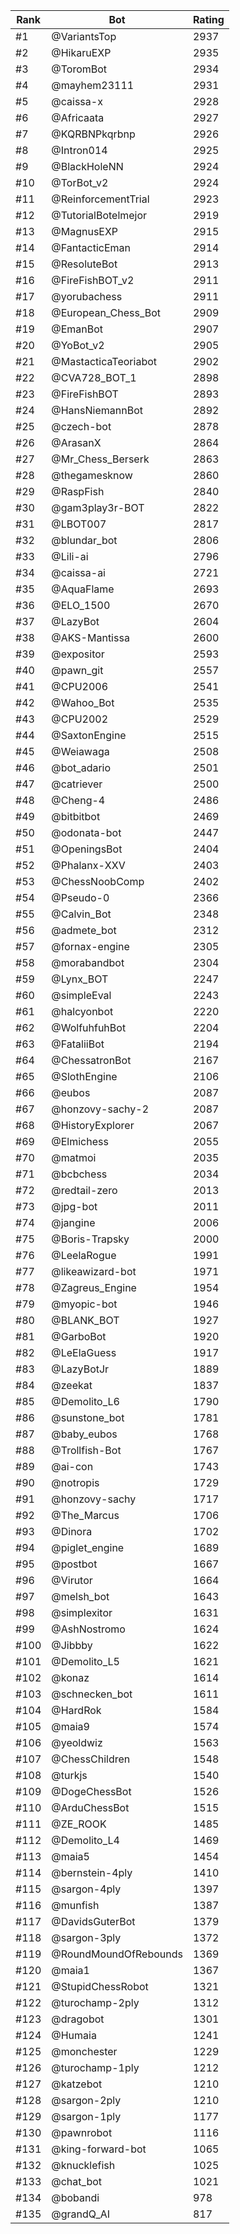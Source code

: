 Rank|Bot|Rating
---|---|---
#1|@VariantsTop|2937
#2|@HikaruEXP|2935
#3|@ToromBot|2934
#4|@mayhem23111|2931
#5|@caissa-x|2928
#6|@Africaata|2927
#7|@KQRBNPkqrbnp|2926
#8|@Intron014|2925
#9|@BlackHoleNN|2924
#10|@TorBot_v2|2924
#11|@ReinforcementTrial|2923
#12|@TutorialBotelmejor|2919
#13|@MagnusEXP|2915
#14|@FantacticEman|2914
#15|@ResoluteBot|2913
#16|@FireFishBOT_v2|2911
#17|@yorubachess|2911
#18|@European_Chess_Bot|2909
#19|@EmanBot|2907
#20|@YoBot_v2|2905
#21|@MastacticaTeoriabot|2902
#22|@CVA728_BOT_1|2898
#23|@FireFishBOT|2893
#24|@HansNiemannBot|2892
#25|@czech-bot|2878
#26|@ArasanX|2864
#27|@Mr_Chess_Berserk|2863
#28|@thegamesknow|2860
#29|@RaspFish|2840
#30|@gam3play3r-BOT|2822
#31|@LBOT007|2817
#32|@blundar_bot|2806
#33|@Lili-ai|2796
#34|@caissa-ai|2721
#35|@AquaFlame|2693
#36|@ELO_1500|2670
#37|@LazyBot|2604
#38|@AKS-Mantissa|2600
#39|@expositor|2593
#40|@pawn_git|2557
#41|@CPU2006|2541
#42|@Wahoo_Bot|2535
#43|@CPU2002|2529
#44|@SaxtonEngine|2515
#45|@Weiawaga|2508
#46|@bot_adario|2501
#47|@catriever|2500
#48|@Cheng-4|2486
#49|@bitbitbot|2469
#50|@odonata-bot|2447
#51|@OpeningsBot|2404
#52|@Phalanx-XXV|2403
#53|@ChessNoobComp|2402
#54|@Pseudo-0|2366
#55|@Calvin_Bot|2348
#56|@admete_bot|2312
#57|@fornax-engine|2305
#58|@morabandbot|2304
#59|@Lynx_BOT|2247
#60|@simpleEval|2243
#61|@halcyonbot|2220
#62|@WolfuhfuhBot|2204
#63|@FataliiBot|2194
#64|@ChessatronBot|2167
#65|@SlothEngine|2106
#66|@eubos|2087
#67|@honzovy-sachy-2|2087
#68|@HistoryExplorer|2067
#69|@Elmichess|2055
#70|@matmoi|2035
#71|@bcbchess|2034
#72|@redtail-zero|2013
#73|@jpg-bot|2011
#74|@jangine|2006
#75|@Boris-Trapsky|2000
#76|@LeelaRogue|1991
#77|@likeawizard-bot|1971
#78|@Zagreus_Engine|1954
#79|@myopic-bot|1946
#80|@BLANK_BOT|1927
#81|@GarboBot|1920
#82|@LeElaGuess|1917
#83|@LazyBotJr|1889
#84|@zeekat|1837
#85|@Demolito_L6|1790
#86|@sunstone_bot|1781
#87|@baby_eubos|1768
#88|@Trollfish-Bot|1767
#89|@ai-con|1743
#90|@notropis|1729
#91|@honzovy-sachy|1717
#92|@The_Marcus|1706
#93|@Dinora|1702
#94|@piglet_engine|1689
#95|@postbot|1667
#96|@Virutor|1664
#97|@melsh_bot|1643
#98|@simplexitor|1631
#99|@AshNostromo|1624
#100|@Jibbby|1622
#101|@Demolito_L5|1621
#102|@konaz|1614
#103|@schnecken_bot|1611
#104|@HardRok|1584
#105|@maia9|1574
#106|@yeoldwiz|1563
#107|@ChessChildren|1548
#108|@turkjs|1540
#109|@DogeChessBot|1526
#110|@ArduChessBot|1515
#111|@ZE_ROOK|1485
#112|@Demolito_L4|1469
#113|@maia5|1454
#114|@bernstein-4ply|1410
#115|@sargon-4ply|1397
#116|@munfish|1387
#117|@DavidsGuterBot|1379
#118|@sargon-3ply|1372
#119|@RoundMoundOfRebounds|1369
#120|@maia1|1367
#121|@StupidChessRobot|1321
#122|@turochamp-2ply|1312
#123|@dragobot|1301
#124|@Humaia|1241
#125|@monchester|1229
#126|@turochamp-1ply|1212
#127|@katzebot|1210
#128|@sargon-2ply|1210
#129|@sargon-1ply|1177
#130|@pawnrobot|1116
#131|@king-forward-bot|1065
#132|@knucklefish|1025
#133|@chat_bot|1021
#134|@bobandi|978
#135|@grandQ_AI|817
